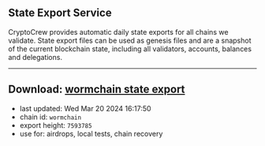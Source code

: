 ## State Export Service
CryptoCrew provides automatic daily state exports for all chains we validate. State export files can be used as genesis files and are a snapshot of the current blockchain state, including all validators, accounts, balances and delegations.

---
**Download: [wormchain state export](https://dl-eu2.ccvalidators.com/SERVICE/wormchain/wormchain_export_7593785.json)**
---

- last updated: Wed Mar 20 2024 16:17:50
- chain id: `wormchain`
- export height: `7593785`
- use for: airdrops, local tests, chain recovery
